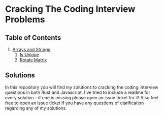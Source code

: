# Cracking The Coding Interview Problems

## Table of Contents
1. [Arrays and Strings](01-arrays-and-strings/)
    1. [Is Unique](01-arrays-and-strings/01-is-unique/)
    7. [Rotate Matrix](01-arrays-and-strings/07-rotate-matrix/)

## Solutions

In this repository you will find my solutions to cracking the coding interview
questions in both Rust and Javascript. I've tried to include a readme for every
solution - if one is missing please open an issue ticket for it!  Also feel free
to open an issue ticket if you have any questions of clarification regarding any
of my solutions.
